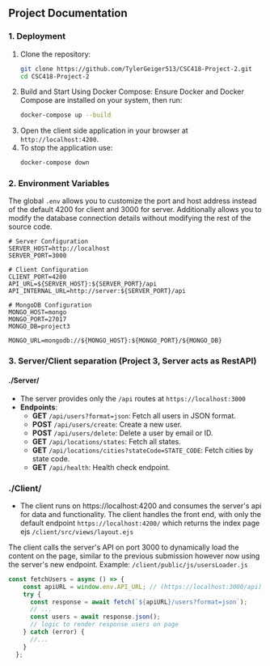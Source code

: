 ## Project Documentation

### 1. Deployment
1. Clone the repository:
   ```bash
   git clone https://github.com/TylerGeiger513/CSC418-Project-2.git
   cd CSC418-Project-2
   ```
2. Build and Start Using Docker Compose: Ensure Docker and Docker Compose are installed on your system, then run:
   ```bash
   docker-compose up --build
   ```   
3. Open the client side application in your browser at `http://localhost:4200`.
4. To stop the application use:
   ```bash
   docker-compose down
   ```

### 2. Environment Variables
The global `.env` allows you to customize the port and host address instead of the default 4200 for client and 3000 for server. Additionally allows you to modify the database connection details without modifying the rest of the source code. 
```.env
# Server Configuration
SERVER_HOST=http://localhost
SERVER_PORT=3000

# Client Configuration
CLIENT_PORT=4200
API_URL=${SERVER_HOST}:${SERVER_PORT}/api
API_INTERNAL_URL=http://server:${SERVER_PORT}/api

# MongoDB Configuration
MONGO_HOST=mongo
MONGO_PORT=27017
MONGO_DB=project3

MONGO_URL=mongodb://${MONGO_HOST}:${MONGO_PORT}/${MONGO_DB}
```
### 3. Server/Client separation (Project 3, Server acts as RestAPI)

#### ./Server/

- The server provides only the `/api` routes at `https://localhost:3000`
- **Endpoints**:
  - **GET** `/api/users?format=json`: Fetch all users in JSON format.
  - **POST** `/api/users/create`: Create a new user.
  - **POST** `/api/users/delete`: Delete a user by email or ID.
  - **GET** `/api/locations/states`: Fetch all states.
  - **GET** `/api/locations/cities?stateCode=STATE_CODE`: Fetch cities by state code.
  - **GET** `/api/health`: Health check endpoint.

### ./Client/

- The client runs on https://localhost:4200 and consumes the server's api for data and functionality. 
The client handles the front end, with only the default endpoint `https://localhost:4200/` which returns the index page ejs `/client/src/views/layout.ejs` 

The client calls the server's API on port 3000 to dynamically load the content on the page, similar to the previous submission however now using the server's new endpoint. 
Example: `/client/public/js/usersLoader.js`
```js
const fetchUsers = async () => {
    const apiURL = window.env.API_URL; // (https://localhost:3000/api)
    try {
      const response = await fetch(`${apiURL}/users?format=json`);
      // ...
      const users = await response.json();
      // logic to render response users on page
    } catch (error) {
      //...
    }
  };
  ```


